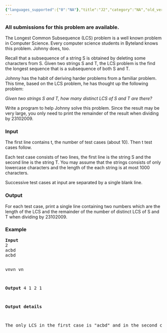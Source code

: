 ```yaml
---
{"languages_supported":{"0":"NA"},"title":"J2","category":"NA","old_version":true,"problem_code":"J2","tags":{"0":"NA"},"layout":"problem"}
---
```


<h3> All submissions for this problem are available. </h3><p>The Longest Common Subsequence (LCS) problem is a well known problem in Computer Science.
Every computer science students in Byteland knows this problem. Johnny does, too.</p>
<p>Recall that a subsequence of a string S is obtained by deleting some characters from S. 
Given two strings S and T, the LCS problem is the find the longest sequence that is a subsequence of both S and T.</p>
<p>Johnny has the habit of deriving harder problems from a familiar problem. This time, based on the LCS problem, he has thought up the following problem:
</p>
<p><i>Given two strings S and T, how many distinct LCS of S and T are there?</i></p>
<p>Write a program to help Johnny solve this problem. Since the result may be very large, you only need to print the remainder of the result when dividing by 23102009.</p>

<h3>Input</h3>
<p>The first line contains t, the number of test cases (about 10). Then t test cases follow.</p>
<p>Each test case consists of two lines, the first line is the string S and the second line is the string T. You may assume that the strings consists of only lowercase characters and the length of the each string is at most 1000 characters.
</p>
<p>Successive test cases at input are separated by a single blank line.</p>

<h3>Output</h3>
<p>For each test case, print a single line containing two numbers which are the length of the LCS and the remainder of the number of distinct LCS of S and T when dividing by 23102009.</p>

<h3>Example</h3>
<pre>
<b>Input</b>
2
acbd
acbd

vnvn
vn

<b>Output</b>
4 1
2 1

<b>Output details</b>
<p>The only LCS in the first case is "acbd" and in the second case is "vn".</p>
</pre>    